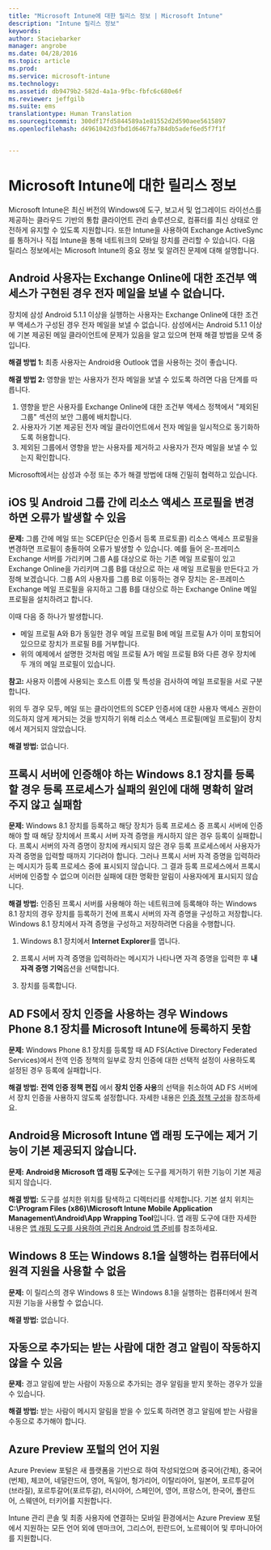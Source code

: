 ```yaml
---
title: "Microsoft Intune에 대한 릴리스 정보 | Microsoft Intune"
description: "Intune 릴리스 정보"
keywords: 
author: Staciebarker
manager: angrobe
ms.date: 04/28/2016
ms.topic: article
ms.prod: 
ms.service: microsoft-intune
ms.technology: 
ms.assetid: db9479b2-582d-4a1a-9fbc-fbfc6c680e6f
ms.reviewer: jeffgilb
ms.suite: ems
translationtype: Human Translation
ms.sourcegitcommit: 300df17fd5844589a1e81552d2d590aee5615897
ms.openlocfilehash: d4961042d3fbd1d6467fa784db5adef6ed5f7f1f


---
```


# Microsoft Intune에 대한 릴리스 정보
Microsoft Intune은 최신 버전의 Windows에 도구, 보고서 및 업그레이드 라이선스를 제공하는 클라우드 기반의 통합 클라이언트 관리 솔루션으로, 컴퓨터를 최신 상태로 안전하게 유지할 수 있도록 지원합니다. 또한 Intune을 사용하여 Exchange ActiveSync를 통하거나 직접 Intune을 통해 네트워크의 모바일 장치를 관리할 수 있습니다. 다음 릴리스 정보에서는 Microsoft Intune의 중요 정보 및 알려진 문제에 대해 설명합니다.


## Android 사용자는 Exchange Online에 대한 조건부 액세스가 구현된 경우 전자 메일을 보낼 수 없습니다.

장치에 삼성 Android 5.1.1 이상을 실행하는 사용자는 Exchange Online에 대한 조건부 액세스가 구성된 경우 전자 메일을 보낼 수 없습니다. 삼성에서는 Android 5.1.1 이상에 기본 제공된 메일 클라이언트에 문제가 있음을 알고 있으며 현재 해결 방법을 모색 중입니다.

**해결 방법 1:** 최종 사용자는 Android용 Outlook 앱을 사용하는 것이 좋습니다.

**해결 방법 2:** 영향을 받는 사용자가 전자 메일을 보낼 수 있도록 하려면 다음 단계를 따릅니다.

1. 영향을 받은 사용자를 Exchange Online에 대한 조건부 액세스 정책에서 "제외된 그룹" 섹션의 보안 그룹에 배치합니다.
2. 사용자가 기본 제공된 전자 메일 클라이언트에서 전자 메일을 일시적으로 동기화하도록 허용합니다.
3. 제외된 그룹에서 영향을 받는 사용자를 제거하고 사용자가 전자 메일을 보낼 수 있는지 확인합니다.

Microsoft에서는 삼성과 수정 또는 추가 해결 방법에 대해 긴밀히 협력하고 있습니다.



## iOS 및 Android 그룹 간에 리소스 액세스 프로필을 변경하면 오류가 발생할 수 있음
**문제:** 그룹 간에 메일 또는 SCEP(단순 인증서 등록 프로토콜) 리소스 액세스 프로필을 변경하면 프로필이 충돌하여 오류가 발생할 수 있습니다. 예를 들어 온-프레미스 Exchange 서버를 가리키며 그룹 A를 대상으로 하는 기존 메일 프로필이 있고 Exchange Online을 가리키며 그룹 B를 대상으로 하는 새 메일 프로필을 만든다고 가정해 보겠습니다. 그룹 A의 사용자를 그룹 B로 이동하는 경우 장치는 온-프레미스 Exchange 메일 프로필을 유지하고 그룹 B를 대상으로 하는 Exchange Online 메일 프로필을 설치하려고 합니다.

이때 다음 중 하나가 발생합니다. 
* 메일 프로필 A와 B가 동일한 경우 메일 프로필 B에 메일 프로필 A가 이미 포함되어 있으므로 장치가 프로필 B를 거부합니다.
* 위의 예제에서 설명한 것처럼 메일 프로필 A가 메일 프로필 B와 다른 경우 장치에 두 개의 메일 프로필이 있습니다.

**참고:** 사용자 이름에 사용되는 호스트 이름 및 특성을 검사하여 메일 프로필을 서로 구분합니다.

위의 두 경우 모두, 메일 또는 클라이언트의 SCEP 인증서에 대한 사용자 액세스 권한이 의도하지 않게 제거되는 것을 방지하기 위해 리소스 액세스 프로필(메일 프로필)이 장치에서 제거되지 않았습니다.

**해결 방법:** 없습니다.

## 프록시 서버에 인증해야 하는 Windows 8.1 장치를 등록할 경우 등록 프로세스가 실패의 원인에 대해 명확히 알려 주지 않고 실패함
**문제:** Windows 8.1 장치를 등록하고 해당 장치가 등록 프로세스 중 프록시 서버에 인증해야 할 때 해당 장치에서 프록시 서버 자격 증명을 캐시하지 않은 경우 등록이 실패합니다. 프록시 서버의 자격 증명이 장치에 캐시되지 않은 경우 등록 프로세스에서 사용자가 자격 증명을 입력할 때까지 기다려야 합니다. 그러나 프록시 서버 자격 증명을 입력하라는 메시지가 등록 프로세스 중에 표시되지 않습니다. 그 결과 등록 프로세스에서 프록시 서버에 인증할 수 없으며 이러한 실패에 대한 명확한 알림이 사용자에게 표시되지 않습니다.

**해결 방법:** 인증된 프록시 서버를 사용해야 하는 네트워크에 등록해야 하는 Windows 8.1 장치의 경우 장치를 등록하기 전에 프록시 서버의 자격 증명을 구성하고 저장합니다. Windows 8.1 장치에서 자격 증명을 구성하고 저장하려면 다음을 수행합니다.

1.  Windows 8.1 장치에서 **Internet Explorer**를 엽니다.

2.  프록시 서버 자격 증명을 입력하라는 메시지가 나타나면 자격 증명을 입력한 후 **내 자격 증명 기억**옵션을 선택합니다.

3.  장치를 등록합니다.

## AD FS에서 장치 인증을 사용하는 경우 Windows Phone 8.1 장치를 Microsoft Intune에 등록하지 못함
**문제:** Windows Phone 8.1 장치를 등록할 때 AD FS(Active Directory Federated Services)에서 전역 인증 정책의 일부로 장치 인증에 대한 선택적 설정이 사용하도록 설정된 경우 등록에 실패합니다.

**해결 방법:** **전역 인증 정책 편집** 에서 **장치 인증 사용**의 선택을 취소하여 AD FS 서버에서 장치 인증을 사용하지 않도록 설정합니다. 자세한 내용은 [인증 정책 구성](http://technet.microsoft.com/library/dn486781.aspx)을 참조하세요.


## Android용 Microsoft Intune 앱 래핑 도구에는 제거 기능이 기본 제공되지 않습니다.
**문제:** **Android용 Microsoft 앱 래핑 도구**에는 도구를 제거하기 위한 기능이 기본 제공되지 않습니다.

**해결 방법:** 도구를 설치한 위치를 탐색하고 디렉터리를 삭제합니다. 기본 설치 위치는 **C:\Program Files (x86)\Microsoft Intune Mobile Application Management\Android\App Wrapping Tool**입니다. 앱 래핑 도구에 대한 자세한 내용은 [앱 래핑 도구를 사용하여 관리용 Android 앱 준비](/intune/deploy-use/prepare-android-apps-for-mobile-application-management-with-the-microsoft-intune-app-wrapping-tool)를 참조하세요.

## Windows 8 또는 Windows 8.1을 실행하는 컴퓨터에서 원격 지원을 사용할 수 없음
**문제:** 이 릴리스의 경우 Windows 8 또는 Windows 8.1을 실행하는 컴퓨터에서 원격 지원 기능을 사용할 수 없습니다.

**해결 방법:** 없습니다.

## 자동으로 추가되는 받는 사람에 대한 경고 알림이 작동하지 않을 수 있음
**문제:** 경고 알림에 받는 사람이 자동으로 추가되는 경우 알림을 받지 못하는 경우가 있을 수 있습니다.

**해결 방법:** 받는 사람이 메시지 알림을 받을 수 있도록 하려면 경고 알림에 받는 사람을 수동으로 추가해야 합니다.

## Azure Preview 포털의 언어 지원
Azure Preview 포털은 새 플랫폼을 기반으로 하여 작성되었으며 중국어(간체), 중국어(번체), 체코어, 네덜란드어, 영어, 독일어, 헝가리어, 이탈리아어, 일본어, 포르투갈어(브라질), 포르투갈어(포르투갈), 러시아어, 스페인어, 영어, 프랑스어, 한국어, 폴란드어, 스웨덴어, 터키어를 지원합니다.

Intune 관리 콘솔 및 최종 사용자에 연결하는 모바일 환경에서는 Azure Preview 포털에서 지원하는 모든 언어 외에 덴마크어, 그리스어, 핀란드어, 노르웨이어 및 루마니아어를 지원합니다.



<!--HONumber=Jul16_HO4-->



